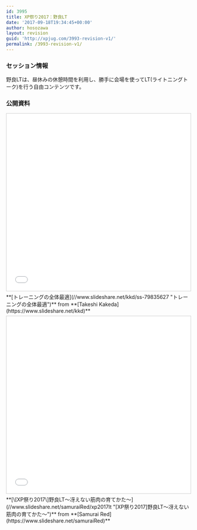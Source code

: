 ```yaml
---
id: 3995
title: XP祭り2017：野良LT
date: '2017-09-18T19:34:45+00:00'
author: hosozawa
layout: revision
guid: 'http://xpjug.com/3993-revision-v1/'
permalink: /3993-revision-v1/
---
```


### セッション情報

野良LTは、昼休みの休憩時間を利用し、勝手に会場を使ってLT(ライトニングトーク)を行う自由コンテンツです。

### 公開資料

<script async="" class="speakerdeck-embed" data-id="de3ca6f5f28441908c8fade9eb63836f" data-ratio="1.78086956521739" src="//speakerdeck.com/assets/embed.js"></script>

<iframe allowfullscreen="" frameborder="0" height="485" marginheight="0" marginwidth="0" scrolling="no" src="//www.slideshare.net/slideshow/embed_code/key/vZJwRd6eZIfUAj" style="border:1px solid #CCC; border-width:1px; margin-bottom:5px; max-width: 100%;" width="595"> </iframe>

<div style="margin-bottom:5px">  **[トレーニングの全体最適](//www.slideshare.net/kkd/ss-79835627 "トレーニングの全体最適")**  from **[Takeshi Kakeda](https://www.slideshare.net/kkd)** </div><iframe allowfullscreen="" frameborder="0" height="485" marginheight="0" marginwidth="0" scrolling="no" src="//www.slideshare.net/slideshow/embed_code/key/G3fLWMUkDpSrpr" style="border:1px solid #CCC; border-width:1px; margin-bottom:5px; max-width: 100%;" width="595"> </iframe>

<div style="margin-bottom:5px">  **[\[XP祭り2017\]野良LT～冴えない筋肉の育てかた～](//www.slideshare.net/samuraiRed/xp2017lt "[XP祭り2017]野良LT～冴えない筋肉の育てかた～")**  from **[Samurai Red](https://www.slideshare.net/samuraiRed)** </div>